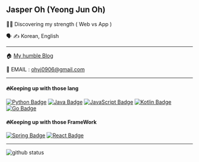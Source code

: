 ## Jasper Oh (Yeong Jun Oh)




👨‍💻 Discovering my strength ( Web vs App )

🗣 ✍️ Korean, English

<hr></hr>

🏠 [My humble Blog](https://jasper-infinity.tistory.com) </br>

📧 EMAIL : ohyj0906@gmail.com

<hr></hr>

#### 🔥Keeping up with those lang
  
[![Python Badge](https://img.shields.io/badge/Python-3776AB?style=for-the-badge&logo=python&logoColor=black)](https://python.org/)
[![Java Badge](https://img.shields.io/badge/Java-007396?style=for-the-badge&logo=java&logoColor=black)](http://java.com/)
[![JavaScript Badge](https://img.shields.io/badge/JavaScript-F7DF1E?style=for-the-badge&logo=JavaScript&logoColor=black)](https://javascript.info/)
[![Kotlin Badge](https://img.shields.io/badge/Kotlin-0095D5?style=for-the-badge&logo=kotlin&logoColor=black)](http://kotlinlang.org/)
[![Go Badge](https://img.shields.io/badge/Go-00ADD8?style=for-the-badge&logo=go&logoColor=black)](http://golang.org/)



#### 🔥Keeping up with those FrameWork

[![Spring Badge](https://img.shields.io/badge/Spring-6DB33F?style=for-the-badge&logo=spring&logoColor=black)](http://spring.io/)
[![React Badge](https://img.shields.io/badge/ReactJS-61DAFB?style=for-the-badge&logo=react&logoColor=black)](http://reactjs.org/)

<hr></hr>


![github status](https://github-readme-stats.vercel.app/api?username=jasper-oh)

